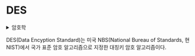# DES

<details>

<summary>암호학</summary>



</details>

DES(Data Encyption Standard)는 미국 NBS(National Bureau of Standards, 현 NIST)에서 국가 표준 암호 알고리즘으로 지정한 대칭키 암호 알고리즘이다.
